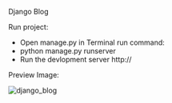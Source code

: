 Django Blog

Run project:

* Open manage.py in Terminal run command:
* python manage.py runserver
* Run the devlopment server http://

Preview Image:

![django_blog](https://user-images.githubusercontent.com/28485791/61068988-9f8e2800-a40b-11e9-8fc6-99704bafd052.jpg)
